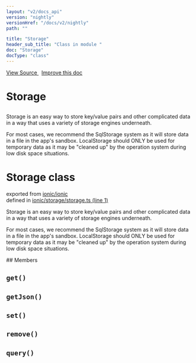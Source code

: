 ```yaml
---
layout: "v2/docs_api"
version: "nightly"
versionHref: "/docs/v2/nightly"
path: ""

title: "Storage"
header_sub_title: "Class in module "
doc: "Storage"
docType: "class"
---
```



<div class="improve-docs">
  <a href='http://github.com/driftyco/ionic/tree/master/#L'>
    View Source
  </a>
  &nbsp;
  <a href='http://github.com/driftyco/ionic/edit/master/#L'>
    Improve this doc
  </a>
</div>




<h1 class="api-title">

  Storage



</h1>





Storage is an easy way to store key/value pairs and other complicated
data in a way that uses a variety of storage engines underneath.

For most cases, we recommend the SqlStorage system as it will store
data in a file in the app's sandbox. LocalStorage should ONLY be used
for temporary data as it may be "cleaned up" by the operation system
during low disk space situations.



<h1 class="class export">Storage <span class="type">class</span></h1>
<p class="module">exported from <a href='undefined'>ionic/ionic</a><br/>
defined in <a href="https://github.com/driftyco/ionic2/tree/master/ionic/storage/storage.ts#L1-L34">ionic/storage/storage.ts (line 1)</a>
</p>
<p><p>Storage is an easy way to store key/value pairs and other complicated
data in a way that uses a variety of storage engines underneath.</p>
<p>For most cases, we recommend the SqlStorage system as it will store
data in a file in the app&#39;s sandbox. LocalStorage should ONLY be used
for temporary data as it may be &quot;cleaned up&quot; by the operation system
during low disk space situations.</p>
</p>
## Members

<div id="get"></div>
<h2>
  <code>get()</code>

</h2>












<div id="getJson"></div>
<h2>
  <code>getJson()</code>

</h2>












<div id="set"></div>
<h2>
  <code>set()</code>

</h2>












<div id="remove"></div>
<h2>
  <code>remove()</code>

</h2>












<div id="query"></div>
<h2>
  <code>query()</code>

</h2>












